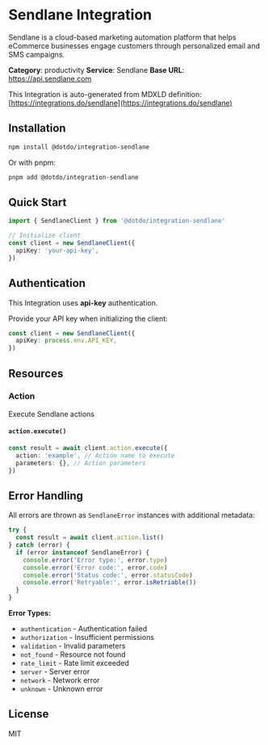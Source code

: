 # Sendlane Integration

Sendlane is a cloud-based marketing automation platform that helps eCommerce businesses engage customers through personalized email and SMS campaigns.

**Category**: productivity
**Service**: Sendlane
**Base URL**: https://api.sendlane.com

This Integration is auto-generated from MDXLD definition: [https://integrations.do/sendlane](https://integrations.do/sendlane)

## Installation

```bash
npm install @dotdo/integration-sendlane
```

Or with pnpm:

```bash
pnpm add @dotdo/integration-sendlane
```

## Quick Start

```typescript
import { SendlaneClient } from '@dotdo/integration-sendlane'

// Initialize client
const client = new SendlaneClient({
  apiKey: 'your-api-key',
})
```

## Authentication

This Integration uses **api-key** authentication.

Provide your API key when initializing the client:

```typescript
const client = new SendlaneClient({
  apiKey: process.env.API_KEY,
})
```

## Resources

### Action

Execute Sendlane actions

#### `action.execute()`

```typescript
const result = await client.action.execute({
  action: 'example', // Action name to execute
  parameters: {}, // Action parameters
})
```

## Error Handling

All errors are thrown as `SendlaneError` instances with additional metadata:

```typescript
try {
  const result = await client.action.list()
} catch (error) {
  if (error instanceof SendlaneError) {
    console.error('Error type:', error.type)
    console.error('Error code:', error.code)
    console.error('Status code:', error.statusCode)
    console.error('Retryable:', error.isRetriable())
  }
}
```

**Error Types:**

- `authentication` - Authentication failed
- `authorization` - Insufficient permissions
- `validation` - Invalid parameters
- `not_found` - Resource not found
- `rate_limit` - Rate limit exceeded
- `server` - Server error
- `network` - Network error
- `unknown` - Unknown error

## License

MIT
